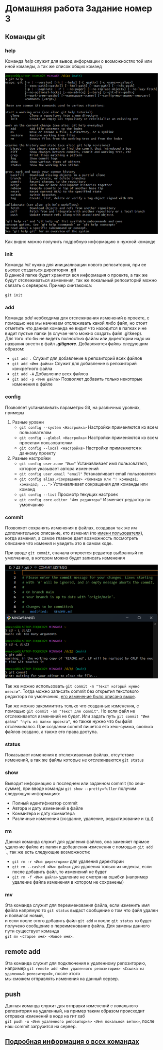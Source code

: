 # Домашняя работа Задание номер 3

## Команды git

### __help__

Команда _help_ служит для вывод информации о возможностях той или иной команды, а так же список общих команд

![Пример работы команды _help_](https://github.com/AlechaIS22/homework/blob/main/Painting/help.png?raw=true)

Как видно можно получить подробную информацию о нужной команде

### __init__

Команда _init_ нужна для инициализации нового репозитория, при ее вызове создаться директория __.git__  
В данной папке будет хранится вся информация о проекте, а так же будут отслеживаться изменения, так же локальный 
репозиторий можно связать с сервером. Пример синтаксиса:

`git init`

### __add__

Команда _add_ необходима для отслеживания изменений в проекте, с помощью нее мы начинаем отслеживать какой либо файл, но стоит
отметить что данная команда не видит что находится в папках и не видит пустые папки (в случае чего можно создать файл .gitkeep).  
Для того что бы не видеть полностью файлы или директории надо их названия внести в файл ___.gitignore___. Добавляются файлы следующим образом:

- `git add .` Служит для добавление в репозиторий всех файлов
- `git add <Имя файла>` Служит для добавление в репозиторий конкретного файла
- `git add -A` Добавление всех файлов
- `git add -p <Имя файла>` Позволяет добавить только некоторые изменения в файле

### __config__

Позволяет устанавливать параметры Git, на различных уровнях, примеры

1. Разные уровни
    - `git config --system <Настройка>` Настройки применяются ко всем пользователям
    - `git config --global <Настройка>` Настройки применяются ко всем проектам пользователям
    - `git config --local <Настройка>` Настройки применяются к данному проекту
2. Разные настройки
    - `git config user.name "Имя"` Устанавливает  <a id = 'name'> имя </a> пользователя, которое указывает автора изменений
    - `git config user.email "email"` Устанавливает email пользователя
    - `git config alias.<Сокращение> <Команда или "! команда1; команда2; ...">` Устанавливает сокращения для команды или команд
    - `git config --list` Просмотр текущих настроек
    -  `git config core.editor "Имя редактора"` Изменяет <a id = "editor"> редактор </a> по умолчанию

### __commit__

Позволяет сохранять изменения в файлах, создавая так же им дополнительное описание, кто изменил (по [имени пользователя](#name)),  
когда изменил, а самое главное дает возможность посмотреть описание что изменил и увидеть это в самом коде.

При вводе `git commit`, сначала откроется редактор выбранный по умолчанию, в котором можно будет записать изменения

![Открытие редактора](https://github.com/AlechaIS22/homework/blob/main/Painting/commit.png?raw=true)

Так же можно использовать `git commit -m "Текст который нужно ввести"`. Тогда можно записать commit без открытия текстового редактора по умолчанию, [eго изменение было описано выше](#editor).

Так же можно закоммитить только что созданные изменения, с помощью `git commit -am "Текст для commit"`. Но если файл не отслеживается изменений не будет.
Или задать путь `git commit "Имя файла" "путь из папки проекта"`, но также нужно что бы файл отслеживался.
При создании commit пишется его хеш-сумма, сколько файлов создано, а также его права доступа.

### __status__

Показывает изменения в отслеживаемых файлах, отсутствие изменений, а так же файлы которые не отслеживаются `git status`

### __show__

Выводит информацию о последнем или заданном commit (по хеш-сумме), при вводе команды `git show --pretty=fuller` получим следующую информацию:

- Полный идентификатор commit
- Автора и дату изменений в файле
- Коммитера и дату коммитера
- Различные изменения (создание, удаление, редактирование и тд.))

### __rm__

Данная команда служит для удаления файлов, она заменяет прямое удаление файла из папки и добавления изменения с помощью `git add .`, так же есть следующие возможности:

- `git rm -r <Имя директории>` для удаления директории
- `git rm --cashed <Имя файла>` для удаления только из индекса, если после добавить файл, то изменений не будет
- `git rm -f <Имя файла>` удаление не смотря на ошибки (например удаление файла изменения в котором не сохранены)

### __mv__

Эта команда служит для переименования файла, если изменить имя файла напрямую то `git status` выдаст сообщение о том что файл удален и появился новый,  
и если после этого добавить файл `git add` и после `git status` то будет получено сообщение о переименование файла. Для замены данного пути существует команда  
`git mv <Старое имя> <Новое имя>`.

## __remote add__

Эта команда служит для подключения к удаленному репозиторию, например `git remote add <Имя удаленного репозитория> <Ссылка на удаленный репозиторий>`, после этого  
мы сможем отправлять изменения на данный сервер.

## __push__

Данная команда служит для отправки изменений с локального репозитория на удаленный, на пример таким образом происходит отправка изменений в коде на гит хаб  
`git push -u <Имя удаленного репозитория> <Имя локальной ветки>`, после наш commit загрузится на сервер.

## [Подробная информация о всех командах](https://git-scm.com/docs/git-help)